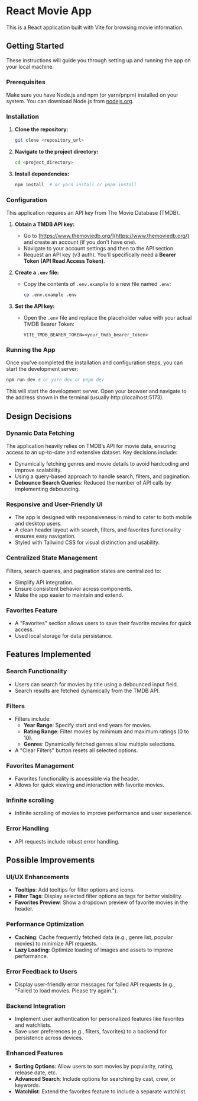 # React Movie App

This is a React application built with Vite for browsing movie information.

## Getting Started

These instructions will guide you through setting up and running the app on your local machine.

### Prerequisites

Make sure you have Node.js and npm (or yarn/pnpm) installed on your system. You can download Node.js from [nodejs.org](https://nodejs.org/).

### Installation

1.  **Clone the repository:**

    ```bash
    git clone <repository_url>
    ```

2.  **Navigate to the project directory:**

    ```bash
    cd <project_directory>
    ```

3.  **Install dependencies:**

    ```bash
    npm install  # or yarn install or pnpm install
    ```

### Configuration

This application requires an API key from The Movie Database (TMDB).

1.  **Obtain a TMDB API key:**

    - Go to [https://www.themoviedb.org/](https://www.themoviedb.org/) and create an account (if you don't have one).
    - Navigate to your account settings and then to the API section.
    - Request an API key (v3 auth). You'll specifically need a **Bearer Token (API Read Access Token)**.

2.  **Create a `.env` file:**

    - Copy the contents of `.env.example` to a new file named `.env`:

      ```bash
      cp .env.example .env
      ```

3.  **Set the API key:**

    - Open the `.env` file and replace the placeholder value with your actual TMDB Bearer Token:

      ```
      VITE_TMDB_BEARER_TOKEN=<your_tmdb_bearer_token>
      ```

### Running the App

Once you've completed the installation and configuration steps, you can start the development server:

```bash
npm run dev # or yarn dev or pnpm dev
```

This will start the development server. Open your browser and navigate to the address shown in the terminal (usually http://localhost:5173).

## **Design Decisions**

### **Dynamic Data Fetching**

The application heavily relies on TMDB’s API for movie data, ensuring access to an up-to-date and extensive dataset. Key decisions include:

- Dynamically fetching genres and movie details to avoid hardcoding and improve scalability.
- Using a query-based approach to handle search, filters, and pagination.
- **Debounce Search Queries**: Reduced the number of API calls by implementing debouncing.

### **Responsive and User-Friendly UI**

- The app is designed with responsiveness in mind to cater to both mobile and desktop users.
- A clean header layout with search, filters, and favorites functionality ensures easy navigation.
- Styled with Tailwind CSS for visual distinction and usability.

### **Centralized State Management**

Filters, search queries, and pagination states are centralized to:

- Simplify API integration.
- Ensure consistent behavior across components.
- Make the app easier to maintain and extend.

### **Favorites Feature**

- A "Favorites" section allows users to save their favorite movies for quick access.
- Used local storage for data persistance.

## **Features Implemented**

### **Search Functionality**

- Users can search for movies by title using a debounced input field.
- Search results are fetched dynamically from the TMDB API.

### **Filters**

- Filters include:
  - **Year Range**: Specify start and end years for movies.
  - **Rating Range**: Filter movies by minimum and maximum ratings (0 to 10).
  - **Genres**: Dynamically fetched genres allow multiple selections.
- A "Clear Filters" button resets all selected options.

### **Favorites Management**

- Favorites functionality is accessible via the header.
- Allows for quick viewing and interaction with favorite movies.

### **Infinite scrolling**

- Infinite scrolling of movies to improve performance and user experience.

### **Error Handling**

- API requests include robust error handling.

## **Possible Improvements**

### **UI/UX Enhancements**

- **Tooltips**: Add tooltips for filter options and icons.
- **Filter Tags**: Display selected filter options as tags for better visibility.
- **Favorites Preview**: Show a dropdown preview of favorite movies in the header.

### **Performance Optimization**

- **Caching**: Cache frequently fetched data (e.g., genre list, popular movies) to minimize API requests.
- **Lazy Loading**: Optimize loading of images and assets to improve performance.

### **Error Feedback to Users**

- Display user-friendly error messages for failed API requests (e.g., "Failed to load movies. Please try again.").

### **Backend Integration**

- Implement user authentication for personalized features like favorites and watchlists.
- Save user preferences (e.g., filters, favorites) to a backend for persistence across devices.

### **Enhanced Features**

- **Sorting Options**: Allow users to sort movies by popularity, rating, release date, etc.
- **Advanced Search**: Include options for searching by cast, crew, or keywords.
- **Watchlist**: Extend the favorites feature to include a separate watchlist.
